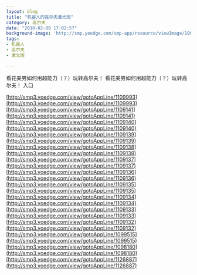 ```yaml
---
layout: blog
title: "机器人的高尔夫激光炮"
category: 高尔夫
date: "2018-02-09 17:02:57"
background-image: 'http://smp.yoedge.com/smp-app/resource/viewImage/1003284appline.png'
tags:
- 机器人
- 高尔夫
- 激光炮

---
```

看花美男如何用超能力（？）玩转高尔夫！
看花美男如何用超能力（？）玩转高尔夫！
入口

[http://smp3.yoedge.com/view/gotoAppLine/1109993](http://smp3.yoedge.com/view/gotoAppLine/1109993)
[http://smp3.yoedge.com/view/gotoAppLine/1109141](http://smp3.yoedge.com/view/gotoAppLine/1109141)
[http://smp3.yoedge.com/view/gotoAppLine/1109140](http://smp3.yoedge.com/view/gotoAppLine/1109140)
[http://smp3.yoedge.com/view/gotoAppLine/1109139](http://smp3.yoedge.com/view/gotoAppLine/1109139)
[http://smp3.yoedge.com/view/gotoAppLine/1109138](http://smp3.yoedge.com/view/gotoAppLine/1109138)
[http://smp3.yoedge.com/view/gotoAppLine/1109137](http://smp3.yoedge.com/view/gotoAppLine/1109137)
[http://smp3.yoedge.com/view/gotoAppLine/1109136](http://smp3.yoedge.com/view/gotoAppLine/1109136)
[http://smp3.yoedge.com/view/gotoAppLine/1109135](http://smp3.yoedge.com/view/gotoAppLine/1109135)
[http://smp3.yoedge.com/view/gotoAppLine/1109134](http://smp3.yoedge.com/view/gotoAppLine/1109134)
[http://smp3.yoedge.com/view/gotoAppLine/1109133](http://smp3.yoedge.com/view/gotoAppLine/1109133)
[http://smp3.yoedge.com/view/gotoAppLine/1109132](http://smp3.yoedge.com/view/gotoAppLine/1109132)
[http://smp3.yoedge.com/view/gotoAppLine/1099515](http://smp3.yoedge.com/view/gotoAppLine/1099515)
[http://smp3.yoedge.com/view/gotoAppLine/1098180](http://smp3.yoedge.com/view/gotoAppLine/1098180)
[http://smp3.yoedge.com/view/gotoAppLine/1126887](http://smp3.yoedge.com/view/gotoAppLine/1126887)

        
